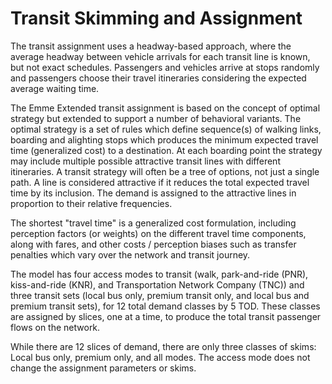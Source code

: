 # Transit Skimming and Assignment

The transit assignment uses a headway-based approach, where the average headway between vehicle arrivals for each transit line is known, but not exact schedules. Passengers and vehicles arrive at stops randomly and passengers choose their travel itineraries considering the expected average waiting time.

The Emme Extended transit assignment is based on the concept of optimal strategy but extended to support a number of behavioral variants. The optimal strategy is a set of rules which define sequence(s) of walking links, boarding and alighting stops which produces the minimum expected travel time (generalized cost) to a destination. At each boarding point the strategy may include multiple possible attractive transit lines with different itineraries. A transit strategy will often be a tree of options, not just a single path. A line is considered attractive if it reduces the total expected travel time by its inclusion. The demand is assigned to the attractive lines in proportion to their relative frequencies.

The shortest "travel time" is a generalized cost formulation, including perception factors (or weights) on the different travel time components, along with fares, and other costs / perception biases such as transfer penalties which vary over the network and transit journey.

The model has four access modes to transit (walk, park-and-ride (PNR), kiss-and-ride (KNR), and Transportation Network Company (TNC)) and three transit sets (local bus only, premium transit only, and local bus and premium transit sets), for 12 total demand classes by 5 TOD. These classes are assigned by slices, one at a time, to produce the total transit passenger flows on the network.

While there are 12 slices of demand, there are only three classes of skims: Local bus only, premium only, and all modes. The access mode does not change the assignment parameters or skims.
